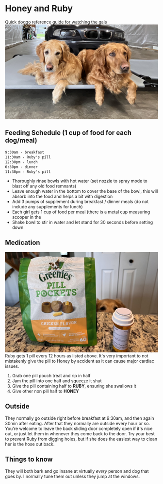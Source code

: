 # Honey and Ruby
Quick doggo reference guide for watching the gals
![gals](https://github.com/pynacl/assets/blob/main/IMG_8150.jpg)

## Feeding Schedule (1 cup of food for each dog/meal)
```
9:30am - breakfast
11:30am - Ruby's pill
12:30pm - lunch
6:30pm - dinner
11:30pm - Ruby's pill
```
- Thoroughly rinse bowls with hot water (set nozzle to spray mode to blast off any old food remnants)
- Leave enough water in the bottom to cover the base of the bowl, this will absorb into the food and helps a bit with digestion
- Add 3 pumps of supplement during breakfast / dinner meals (do not include any supplements for lunch)
- Each girl gets 1 cup of food per meal (there is a metal cup measuring scooper in the 
- Shake bowl to stir in water and let stand for 30 seconds before setting down

## Medication
![Example](https://github.com/pynacl/assets/blob/main/IMG_8260.jpg)
Ruby gets 1 pill every 12 hours as listed above. It's very important to not mistakenly give the pill to Honey by accident as it can cause major cardiac issues.
1. Grab one pill pouch treat and rip in half
2. Jam the pill into one half and squeeze it shut
3. Give the pill containing half to **RUBY**, ensuring she swallows it
4. Give other non pill half to **HONEY**

## Outside
They normally go outside right before breakfast at 9:30am, and then again 30min after eating. After that they normally are outside every hour or so. You're welcome to leave the back sliding door completely open if it's nice out, or just let them in whenever they come back to the door. Try your best to prevent Ruby from digging holes, but if she does the easiest way to clean her is the hose out back.

## Things to know
They will both bark and go insane at virtually _every_ person and dog that goes by. I normally tune them out unless they jump at the windows.

